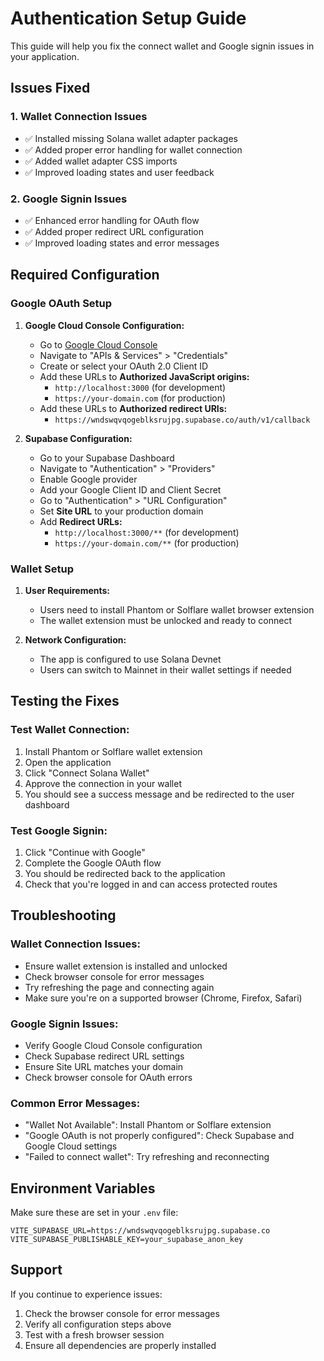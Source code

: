 # Authentication Setup Guide

This guide will help you fix the connect wallet and Google signin issues in your application.

## Issues Fixed

### 1. Wallet Connection Issues
- ✅ Installed missing Solana wallet adapter packages
- ✅ Added proper error handling for wallet connection
- ✅ Added wallet adapter CSS imports
- ✅ Improved loading states and user feedback

### 2. Google Signin Issues
- ✅ Enhanced error handling for OAuth flow
- ✅ Added proper redirect URL configuration
- ✅ Improved loading states and error messages

## Required Configuration

### Google OAuth Setup

1. **Google Cloud Console Configuration:**
   - Go to [Google Cloud Console](https://console.cloud.google.com/)
   - Navigate to "APIs & Services" > "Credentials"
   - Create or select your OAuth 2.0 Client ID
   - Add these URLs to **Authorized JavaScript origins:**
     - `http://localhost:3000` (for development)
     - `https://your-domain.com` (for production)
   - Add these URLs to **Authorized redirect URIs:**
     - `https://wndswqvqogeblksrujpg.supabase.co/auth/v1/callback`

2. **Supabase Configuration:**
   - Go to your Supabase Dashboard
   - Navigate to "Authentication" > "Providers"
   - Enable Google provider
   - Add your Google Client ID and Client Secret
   - Go to "Authentication" > "URL Configuration"
   - Set **Site URL** to your production domain
   - Add **Redirect URLs:**
     - `http://localhost:3000/**` (for development)
     - `https://your-domain.com/**` (for production)

### Wallet Setup

1. **User Requirements:**
   - Users need to install Phantom or Solflare wallet browser extension
   - The wallet extension must be unlocked and ready to connect

2. **Network Configuration:**
   - The app is configured to use Solana Devnet
   - Users can switch to Mainnet in their wallet settings if needed

## Testing the Fixes

### Test Wallet Connection:
1. Install Phantom or Solflare wallet extension
2. Open the application
3. Click "Connect Solana Wallet"
4. Approve the connection in your wallet
5. You should see a success message and be redirected to the user dashboard

### Test Google Signin:
1. Click "Continue with Google"
2. Complete the Google OAuth flow
3. You should be redirected back to the application
4. Check that you're logged in and can access protected routes

## Troubleshooting

### Wallet Connection Issues:
- Ensure wallet extension is installed and unlocked
- Check browser console for error messages
- Try refreshing the page and connecting again
- Make sure you're on a supported browser (Chrome, Firefox, Safari)

### Google Signin Issues:
- Verify Google Cloud Console configuration
- Check Supabase redirect URL settings
- Ensure Site URL matches your domain
- Check browser console for OAuth errors

### Common Error Messages:
- "Wallet Not Available": Install Phantom or Solflare extension
- "Google OAuth is not properly configured": Check Supabase and Google Cloud settings
- "Failed to connect wallet": Try refreshing and reconnecting

## Environment Variables

Make sure these are set in your `.env` file:
```
VITE_SUPABASE_URL=https://wndswqvqogeblksrujpg.supabase.co
VITE_SUPABASE_PUBLISHABLE_KEY=your_supabase_anon_key
```

## Support

If you continue to experience issues:
1. Check the browser console for error messages
2. Verify all configuration steps above
3. Test with a fresh browser session
4. Ensure all dependencies are properly installed